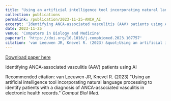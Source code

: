 ```yaml
---
title: "Using an artificial intelligence tool incorporating natural language processing to identify patients with a diagnosis of ANCA-associated vasculitis in electronic health records"
collection: publications
permalink: /publication/2023-11-25-ANCA_AI
excerpt: 'Identifying ANCA-associated vasculitis (AAV) patients using AI'
date: 2023-11-25
venue: 'Computers in Biology and Medicine'
paperurl: 'https://doi.org/10.1016/j.compbiomed.2023.107757'
citation: 'van Leeuwen JR, Knevel R. (2023) &quot;Using an artificial intelligence tool incorporating natural language processing to identify patients with a diagnosis of ANCA-associated vasculitis in electronic health records.&quot; <i>Comput Biol Med.</i>'
---
```


<a href='https://doi.org/10.1016/j.compbiomed.2023.107757'>Download paper here</a>

Identifying ANCA-associated vasculitis (AAV) patients using AI

Recommended citation: van Leeuwen JR, Knevel R. (2023) "Using an artificial intelligence tool incorporating natural language processing to identify patients with a diagnosis of ANCA-associated vasculitis in electronic health records." <i>Comput Biol Med.</i>